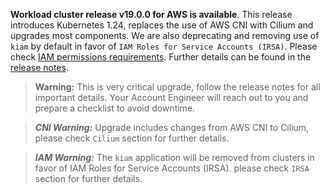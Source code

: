 **Workload cluster release v19.0.0 for AWS is available**. This release introduces Kubernetes 1.24, replaces the use of AWS CNI with Cilium and upgrades most components. We are also deprecating and removing use of `kiam` by default in favor of `IAM Roles for Service Accounts (IRSA)`. Please check [IAM permissions requirements](https://github.com/giantswarm/giantswarm-aws-account-prerequisites/blob/master/CHANGELOG.md#330---2023-05-11). Further details can be found in the [release notes](https://docs.giantswarm.io/changes/workload-cluster-releases-aws/releases/aws-v19.0.0/).

> **Warning:** This is very critical upgrade, follow the release notes for all important details. Your Account Engineer will reach out to you and prepare a checklist to avoid downtime.

> **_CNI Warning:_** Upgrade includes changes from AWS CNI to Cilium, please check `Cilium` section for further details.

> **_IAM Warning:_** The `kiam` application will be removed from clusters in favor of IAM Roles for Service Accounts (IRSA). please check `IRSA` section for further details.
